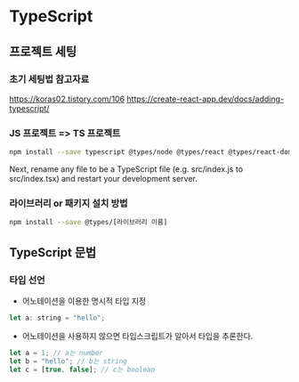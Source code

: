 # TypeScript

## 프로젝트 세팅

### 초기 세팅법 참고자료

https://koras02.tistory.com/106
https://create-react-app.dev/docs/adding-typescript/

### JS 프로젝트 => TS 프로젝트

```bash
npm install --save typescript @types/node @types/react @types/react-dom @types/jest
```

Next, rename any file to be a TypeScript file (e.g. src/index.js to src/index.tsx) and restart your development server.

### 라이브러리 or 패키지 설치 방법

```bash
npm install --save @types/[라이브러리 이름]
```

## TypeScript 문법

### 타입 선언

- 어노테이션을 이용한 명시적 타입 지정

```javascript
let a: string = "hello";
```

- 어노테이션을 사용하지 않으면 타입스크립트가 알아서 타입을 추론한다.

```javascript
let a = 1; // a는 number
let b = "hello"; // b는 string
let c = [true, false]; // c는 boolean
```
